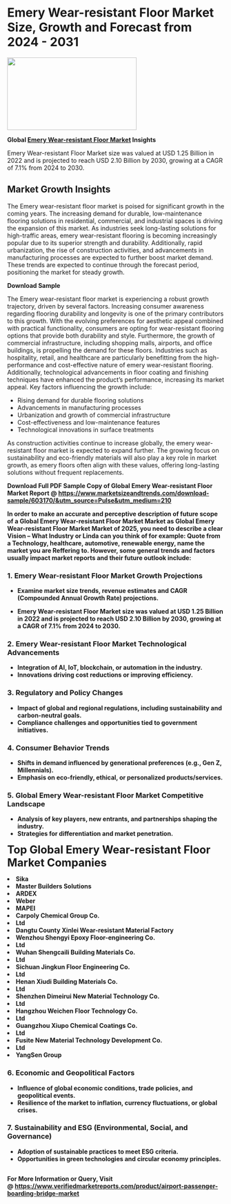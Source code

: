 <H1>Emery Wear-resistant Floor Market Size, Growth and Forecast from 2024 - 2031</H1><img class="aligncenter size-medium wp-image-584254" src="https://thirdeyenews.in/wp-content/uploads/2024/09/Global-Market-Research-300x168.jpeg" alt="" width="300" height="168" /><p><strong>Global&nbsp;<a href="https://www.marketsizeandtrends.com/download-sample/603170/&amp;utm_source=Pulse&amp;utm_medium=210">Emery Wear-resistant Floor Market</a> Insights</strong></p><p>Emery Wear-resistant Floor Market size was valued at USD 1.25 Billion in 2022 and is projected to reach USD 2.10 Billion by 2030, growing at a CAGR of 7.1% from 2024 to 2030.</p><p><h2>Market Growth Insights</h2> <p>The Emery wear-resistant floor market is poised for significant growth in the coming years. The increasing demand for durable, low-maintenance flooring solutions in residential, commercial, and industrial spaces is driving the expansion of this market. As industries seek long-lasting solutions for high-traffic areas, emery wear-resistant flooring is becoming increasingly popular due to its superior strength and durability. Additionally, rapid urbanization, the rise of construction activities, and advancements in manufacturing processes are expected to further boost market demand. These trends are expected to continue through the forecast period, positioning the market for steady growth.</p> <p><strong>Download Sample</strong></p> <p>The Emery wear-resistant floor market is experiencing a robust growth trajectory, driven by several factors. Increasing consumer awareness regarding flooring durability and longevity is one of the primary contributors to this growth. With the evolving preferences for aesthetic appeal combined with practical functionality, consumers are opting for wear-resistant flooring options that provide both durability and style. Furthermore, the growth of commercial infrastructure, including shopping malls, airports, and office buildings, is propelling the demand for these floors. Industries such as hospitality, retail, and healthcare are particularly benefitting from the high-performance and cost-effective nature of emery wear-resistant flooring. Additionally, technological advancements in floor coating and finishing techniques have enhanced the product’s performance, increasing its market appeal. Key factors influencing the growth include: <ul> <li>Rising demand for durable flooring solutions</li> <li>Advancements in manufacturing processes</li> <li>Urbanization and growth of commercial infrastructure</li> <li>Cost-effectiveness and low-maintenance features</li> <li>Technological innovations in surface treatments</li> </ul> As construction activities continue to increase globally, the emery wear-resistant floor market is expected to expand further. The growing focus on sustainability and eco-friendly materials will also play a key role in market growth, as emery floors often align with these values, offering long-lasting solutions without frequent replacements. <p><strong></p><p><span class=""><strong>Download Full PDF Sample Copy of Global Emery Wear-resistant Floor Market Report</strong> @ <a href="https://www.marketsizeandtrends.com/download-sample/603170/&amp;utm_source=Pulse&amp;utm_medium=210" target="_blank">https://www.marketsizeandtrends.com/download-sample/603170/&amp;utm_source=Pulse&amp;utm_medium=210</a></span></p><p>In order to make an accurate and perceptive description of future scope of a Global&nbsp;Emery Wear-resistant Floor Market Market as Global&nbsp;Emery Wear-resistant Floor Market Market of 2025, you need to describe a clear Vision &ndash; What Industry or Linda can you think of for example: Quote from a Technology, healthcare, automotive, renewable energy, name the market you are Reffering to. However, some general trends and factors usually impact market reports and their future outlook include:</p><h3>1.&nbsp;<strong>Emery Wear-resistant Floor Market Growth Projections</strong></h3><ul><li>Examine market size trends, revenue estimates and CAGR (Compounded Annual Growth Rate) projections.</li><li><p>Emery Wear-resistant Floor Market size was valued at USD 1.25 Billion in 2022 and is projected to reach USD 2.10 Billion by 2030, growing at a CAGR of 7.1% from 2024 to 2030.</p></li></ul><h3>2.&nbsp;<strong>Emery Wear-resistant Floor Market Technological Advancements</strong></h3><ul><li>Integration of AI, IoT, blockchain, or automation in the industry.</li><li>Innovations driving cost reductions or improving efficiency.</li></ul><h3>3.&nbsp;<strong>Regulatory and Policy Changes</strong></h3><ul><li>Impact of global and regional regulations, including sustainability and carbon-neutral goals.</li><li>Compliance challenges and opportunities tied to government initiatives.</li></ul><h3>4.&nbsp;<strong>Consumer Behavior Trends</strong></h3><ul><li>Shifts in demand influenced by generational preferences (e.g., Gen Z, Millennials).</li><li>Emphasis on eco-friendly, ethical, or personalized products/services.</li></ul><h3>5.&nbsp;<strong>Global Emery Wear-resistant Floor Market Competitive Landscape</strong></h3><ul><li>Analysis of key players, new entrants, and partnerships shaping the industry.</li><li>Strategies for differentiation and market penetration.</li></ul><p data-pm-slice="1 1 []"><span style="color: inherit; font-family: inherit; font-size: 25px;">Top Global Emery Wear-resistant Floor Market Companies</span></p><div class="" data-test-id=""><p><li>Sika</li><li> Master Builders Solutions</li><li> ARDEX</li><li> Weber</li><li> MAPEI</li><li> Carpoly Chemical Group Co.</li><li> Ltd</li><li> Dangtu County Xinlei Wear-resistant Material Factory</li><li> Wenzhou Shengyi Epoxy Floor-engineering Co.</li><li>Ltd</li><li> Wuhan Shengcaili Building Materials Co.</li><li> Ltd</li><li> Sichuan Jingkun Floor Engineering Co.</li><li> Ltd</li><li> Henan Xiudi Building Materials Co.</li><li> Ltd</li><li> Shenzhen Dimeirui New Material Technology Co.</li><li> Ltd</li><li> Hangzhou Weichen Floor Technology Co.</li><li> Ltd</li><li> Guangzhou Xiupo Chemical Coatings Co.</li><li> Ltd</li><li> Fusite New Material Technology Development Co.</li><li> Ltd</li><li> YangSen Group</li></p></div><h3>6.&nbsp;<strong>Economic and Geopolitical Factors</strong></h3><ul><li>Influence of global economic conditions, trade policies, and geopolitical events.</li><li>Resilience of the market to inflation, currency fluctuations, or global crises.</li></ul><h3>7.&nbsp;<strong>Sustainability and ESG (Environmental, Social, and Governance)</strong></h3><ul><li>Adoption of sustainable practices to meet ESG criteria.</li><li>Opportunities in green technologies and circular economy principles.</li></ul><h2><strong style="font-size: 14px;">For More Information or Query, Visit @&nbsp;</strong><a style="background-color: #ffffff; font-size: 14px;" href="https://www.marketsizeandtrends.com/report/emery-wear-resistant-floor-market/" target="_blank">https://www.verifiedmarketreports.com/product/airport-passenger-boarding-bridge-market</a></h2>
